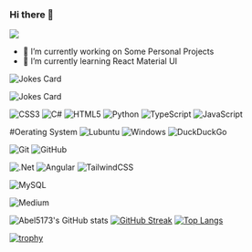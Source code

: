 ### Hi there 👋

![](https://komarev.com/ghpvc/?username=Abel5173&label=PROFILE+VIEWS)

- 🔭 I’m currently working on Some Personal Projects
- 🌱 I’m currently learning React Material UI

<!-- - 👯 I’m looking to collaborate on ...
- 🤔 I’m looking for help with ...
- 💬 Ask me about ...
- 📫 How to reach me: ...
- 😄 Pronouns: ...
- ⚡ Fun fact: ...
 --> 
 
<img src="https://readme-jokes.vercel.app/api" alt="Jokes Card" />

![Jokes Card](https://readme-jokes.vercel.app/api)

 ![CSS3](https://img.shields.io/badge/css3-%231572B6.svg?style=for-the-badge&logo=css3&logoColor=white)
 ![C#](https://img.shields.io/badge/c%23-%23239120.svg?style=for-the-badge&logo=c-sharp&logoColor=white)
 ![HTML5](https://img.shields.io/badge/html5-%23E34F26.svg?style=for-the-badge&logo=html5&logoColor=white)
 ![Python](https://img.shields.io/badge/python-3670A0?style=for-the-badge&logo=python&logoColor=ffdd54)
 ![TypeScript](https://img.shields.io/badge/typescript-%23007ACC.svg?style=for-the-badge&logo=typescript&logoColor=white)
 ![JavaScript](https://img.shields.io/badge/javascript-%23323330.svg?style=for-the-badge&logo=javascript&logoColor=%23F7DF1E)
 
 #Oerating System
 ![Lubuntu](https://img.shields.io/badge/-Lubuntu-%230065C2?style=for-the-badge&logo=lubuntu&logoColor=white)
 ![Windows](https://img.shields.io/badge/Windows-0078D6?style=for-the-badge&logo=windows&logoColor=white)
 ![DuckDuckGo](https://img.shields.io/badge/DuckDuckGo-DE5833?style=for-the-badge&logo=DuckDuckGo&logoColor=white)
 
 ![Git](https://img.shields.io/badge/git-%23F05033.svg?style=for-the-badge&logo=git&logoColor=white)
 ![GitHub](https://img.shields.io/badge/github-%23121011.svg?style=for-the-badge&logo=github&logoColor=white)
 
 ![.Net](https://img.shields.io/badge/.NET-5C2D91?style=for-the-badge&logo=.net&logoColor=white)
 ![Angular](https://img.shields.io/badge/angular-%23DD0031.svg?style=for-the-badge&logo=angular&logoColor=white)
 ![TailwindCSS](https://img.shields.io/badge/tailwindcss-%2338B2AC.svg?style=for-the-badge&logo=tailwind-css&logoColor=white)
 
 ![MySQL](https://img.shields.io/badge/mysql-%2300f.svg?style=for-the-badge&logo=mysql&logoColor=white)
 
 ![Medium](https://img.shields.io/badge/Medium-12100E?style=for-the-badge&logo=medium&logoColor=white)
 
![Abel5173's GitHub stats](https://github-readme-stats.vercel.app/api?username=Abel5173&show_icons=true&theme=great-gatsby)
[![GitHub Streak](https://streak-stats.demolab.com/?user=Abel5173&theme=great-gatsby)](https://git.io/streak-stats)
[![Top Langs](https://github-readme-stats.vercel.app/api/top-langs/?username=Abel5173&layout=compact&theme=great-gatsby)](https://github.com/Abel5173/github-readme-stats)

[![trophy](https://github-profile-trophy.vercel.app/?username=Abel5173&theme=juicyfresh&row=2&column=3&margin-w=15&margin-h=15)](https://github.com/Abel5173/github-profile-trophy)

<!--START_SECTION:waka-->

<!--END_SECTION:waka-->
